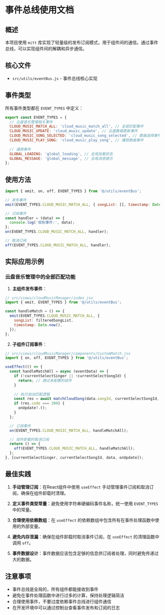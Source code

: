 # 事件总线使用文档

## 概述

本项目使用 `mitt` 库实现了轻量级的发布订阅模式，用于组件间的通信。通过事件总线，可以实现组件间的解耦和异步通信。

## 核心文件

- `src/utils/eventBus.js` - 事件总线核心实现

## 事件类型

所有事件类型都在 `EVENT_TYPES` 中定义：

```javascript
export const EVENT_TYPES = {
  // 云盘音乐管理相关事件
  CLOUD_MUSIC_MATCH_ALL: 'cloud_music_match_all', // 全部匹配事件
  CLOUD_MUSIC_UPDATE: 'cloud_music_update', // 云盘数据更新事件
  CLOUD_MUSIC_SONG_SELECTED: 'cloud_music_song_selected', // 歌曲选择事件
  CLOUD_MUSIC_PLAY_SONG: 'cloud_music_play_song', // 播放歌曲事件
  
  // 通用事件
  GLOBAL_LOADING: 'global_loading', // 全局加载状态
  GLOBAL_MESSAGE: 'global_message', // 全局消息提示
};
```

## 使用方法

```javascript
import { emit, on, off, EVENT_TYPES } from '@/utils/eventBus';

// 发布事件
emit(EVENT_TYPES.CLOUD_MUSIC_MATCH_ALL, { songList: [], timestamp: Date.now() });

// 订阅事件
const handler = (data) => {
  console.log('收到事件:', data);
};
on(EVENT_TYPES.CLOUD_MUSIC_MATCH_ALL, handler);

// 取消订阅
off(EVENT_TYPES.CLOUD_MUSIC_MATCH_ALL, handler);
```

## 实际应用示例

### 云盘音乐管理中的全部匹配功能

1. **主组件发布事件**：
```javascript
// src/views/cloudMusicManager/index.jsx
import { emit, EVENT_TYPES } from '@/utils/eventBus';

const handleMatch = () => {
  emit(EVENT_TYPES.CLOUD_MUSIC_MATCH_ALL, {
    songList: filteredSongList,
    timestamp: Date.now(),
  });
};
```

2. **子组件订阅事件**：
```javascript
// src/views/cloudMusicManager/components/CustomMatch.jsx
import { on, off, EVENT_TYPES } from '@/utils/eventBus';

useEffect(() => {
  const handleMatchAll = async (eventData) => {
    if (!currentSelectSinger || !currentSelectSongId) {
      return; // 跳过未配置的组件
    }
    
    // 执行自动匹配逻辑
    const res = await matchCloudSong(data.songId, currentSelectSongId, currentSelectSong);
    if (res.code === 200) {
      onUpdate?.();
    }
  };

  // 订阅事件
  on(EVENT_TYPES.CLOUD_MUSIC_MATCH_ALL, handleMatchAll);

  // 组件卸载时取消订阅
  return () => {
    off(EVENT_TYPES.CLOUD_MUSIC_MATCH_ALL, handleMatchAll);
  };
}, [currentSelectSinger, currentSelectSongId, data, onUpdate]);
```

## 最佳实践

1. **手动管理订阅**：在React组件中使用 `useEffect` 手动管理事件订阅和取消订阅，确保在组件卸载时清理。

2. **定义事件类型常量**：避免使用字符串硬编码事件名称，统一使用 `EVENT_TYPES` 中的常量。

3. **合理使用依赖数组**：在 `useEffect` 的依赖数组中包含所有在事件处理函数中使用的外部变量。

4. **避免内存泄漏**：确保在组件卸载时取消事件订阅，在 `useEffect` 的清理函数中调用 `off`。

5. **事件数据设计**：事件数据应该包含足够的信息供订阅者处理，同时避免传递过大的数据。

## 注意事项

- 事件总线是全局的，所有组件都能接收到事件
- 避免在事件处理函数中进行过多的计算，保持处理逻辑简洁
- 合理使用事件，不要过度依赖事件总线进行组件通信
- 在开发环境中可以通过控制台查看事件发布和订阅的日志 